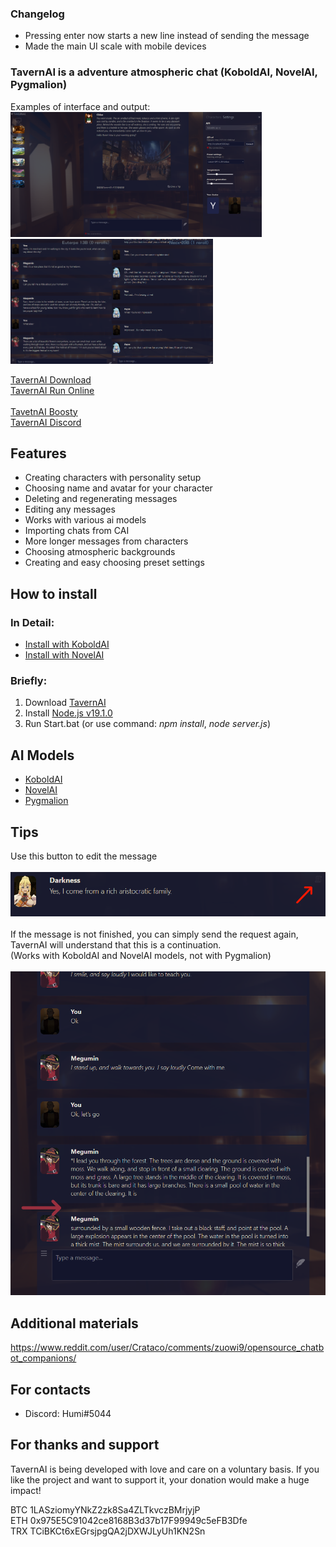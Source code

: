 ### Changelog

- Pressing enter now starts a new line instead of sending the message
- Made the main UI scale with mobile devices

### TavernAI is a adventure atmospheric chat (KoboldAI, NovelAI, Pygmalion)
Examples of interface and output:
<br><img src="readme/1.png" height="200" /><img src="readme/4.png" height="200" /><img src="readme/5.png" height="200" />

[TavernAI Download](https://github.com/TavernAI/TavernAI/archive/refs/heads/main.zip)<br>
[TavernAI Run Online](https://colab.research.google.com/github/TavernAI/TavernAI/blob/main/colab/GPU.ipynb)<br><br>
[TavetnAI Boosty](https://boosty.to/tavernai)<br>
[TavernAI Discord](https://discord.gg/zmK2gmr45t)<br>

## Features
* Creating characters with personality setup
* Choosing name and avatar for your character
* Deleting and regenerating messages
* Editing any messages
* Works with various ai models
* Importing chats from CAI
* More longer messages from characters
* Choosing atmospheric backgrounds
* Creating and easy choosing preset settings

## How to install
### In Detail:
* [Install with KoboldAI](https://github.com/TavernAI/TavernAI/wiki/How-to-install)<br>
* [Install with NovelAI](https://github.com/TavernAI/TavernAI/wiki/How-to-install-Novel)<br>
### Briefly:
1. Download [TavernAI](https://github.com/TavernAI/TavernAI/archive/refs/heads/main.zip)
2. Install [Node.js v19.1.0](https://nodejs.org/download/release/v19.1.0/)
3. Run Start.bat (or use command: *npm install*, *node server.js*)
## AI Models
* [KoboldAI](https://github.com/KoboldAI/KoboldAI-Client)
* [NovelAI](https://novelai.net/)
* [Pygmalion](https://rentry.org/pygmalion-ai)

## Tips
Use this button to edit the message<br><br>
<img src="readme/3.png" width="600" /><br><br>
If the message is not finished, you can simply send the request again, TavernAI will understand that this is a continuation. <br>(Works with KoboldAI and NovelAI models, not with Pygmalion)<br>
<br><img src="readme/2.png" width="600" />
## Additional materials
https://www.reddit.com/user/Crataco/comments/zuowi9/opensource_chatbot_companions/
## For contacts
* Discord: Humi#5044
## For thanks and support
TavernAI is being developed with love and care on a voluntary basis. If you like the project and want to support it, your donation would make a huge impact!

BTC 1LASziomyYNkZ2zk8Sa4ZLTkvczBMrjyjP<br>
ETH 0x975E5C91042ce8168B3d37b17F99949c5eFB3Dfe<br>
TRX TCiBKCt6xEGrsjpgQA2jDXWJLyUh1KN2Sn
<br><br><br>
